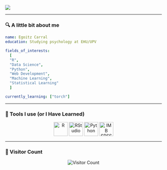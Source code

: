 ![](https://capsule-render.vercel.app/api?text=Hello!&animation=fadeIn&type=waving&color=auto&height=100)

---

### 🔍 A little bit about me

```yaml
name: Egoitz Carral
education: Studying psychology at EHU/UPV

fields_of_interests:
  [
  "R",
  "Data Science",
  "Python",
  "Web Development",
  "Machine Learning",
  "Statistical Learning"
  ]

currently_learning: ["torch"]
```

---

### 📡 Tools I use (or I Have Learned)

<p align="center">
<img
src="https://cdn.jsdelivr.net/gh/devicons/devicon/icons/r/r-original.svg" alt="R" width="45" height="45"/>
<img
src="https://cdn.jsdelivr.net/gh/devicons/devicon/icons/rstudio/rstudio-original.svg" alt="RStudio" width="45" height="45"/>
<img
src="https://cdn.jsdelivr.net/gh/devicons/devicon/icons/python/python-plain.svg" alt="Python" width="45" height="45"/>
<img
src="https://cdn.jsdelivr.net/gh/devicons/devicon/icons/spss/spss-original.svg" alt="IMB SPSS" width="45" height="45"/>
</p>

---

### 👀 Visitor Count
<p align="center">
  <img
    src="https://profile-counter.glitch.me/Egoitzct/count.svg" alt="Visitor Count">
</p>
